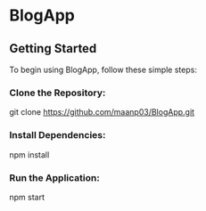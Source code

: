 # BlogApp

## Getting Started
To begin using BlogApp, follow these simple steps:

### Clone the Repository:
git clone https://github.com/maanp03/BlogApp.git

### Install Dependencies:
npm install

### Run the Application:
npm start

